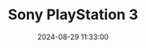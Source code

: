 ---
layout: post
title: Sony PlayStation 3
summary: 
date: '2024-08-29 11:33:00'
#tags: [Consoles, Sony, Sony PlayStation, Sony PlayStation Models]
---